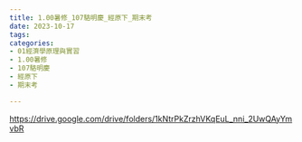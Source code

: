 ```yaml
---
title: 1.00暑修_107駱明慶_經原下_期末考
date: 2023-10-17
tags: 
categories:
- 01經濟學原理與實習
- 1.00暑修
- 107駱明慶
- 經原下
- 期末考

---
```

https://drive.google.com/drive/folders/1kNtrPkZrzhVKqEuL_nni_2UwQAyYmvbR

